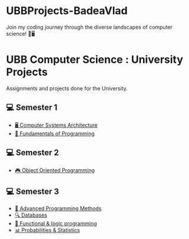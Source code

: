 # UBBProjects-BadeaVlad
 Join my coding journey through the diverse landscapes of computer science! 🚀🖥️

# UBB Computer Science : University Projects

Assignments and projects done for the University.

## 💻 Semester 1
- [🖥️ Computer Systems Architecture](https://github.com/BadeaVladStefan/UBBProjects-BadeaVlad/tree/main/first%20semester/Assembly) 
- [🚀 Fundamentals of Programming](https://github.com/BadeaVladStefan/UBBProjects-BadeaVlad/blob/main/first%20semester/Fundamentals%20of%20Programming.rar)

## 💻 Semester 2
- [🎮 Object Oriented Programming](https://github.com/BadeaVladStefan/UBBProjects-BadeaVlad/tree/main/second%20semester/OPP%20C%2B%2B)

## 💻 Semester 3
- [🚀 Advanced Programming Methods](https://github.com/BadeaVladStefan/UBBProjects-BadeaVlad/tree/main/third%20semester/MAP%20-%20Java)
- [🔍 Databases](https://github.com/BadeaVladStefan/UBBProjects-BadeaVlad/tree/main/third%20semester/SQL)
- [🧠 Functional & logic programming](https://github.com/BadeaVladStefan/UBBProjects-BadeaVlad/tree/main/third%20semester/Prolog)
- [📊 Probabilities & Statistics](https://github.com/BadeaVladStefan/UBBProjects-BadeaVlad/tree/main/third%20semester/P%26S)
